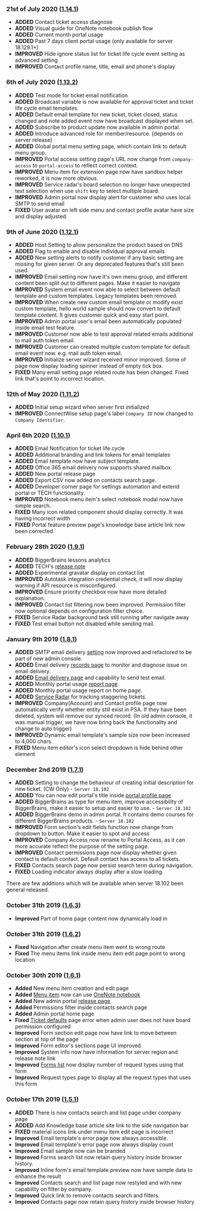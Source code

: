 ### 21st of July 2020 ([1.14.1](v1.14.1))
- **ADDED** Contact ticket access diagnose
- **ADDED** Visual guide for OneNote notebook publish flow
- **ADDED** Current month portal usage
- **ADDED** Past 7 days client portal usage (only available for server 18.129.1+)
- **IMPROVED** Hide ignore status list for ticket life cycle event setting as advanced setting
- **IMPROVED** Contact profile name, title, email and phone's display

### 6th of July 2020 ([1.13.2](v1.13.1))
- **ADDED** Test mode for ticket email notification
- **ADDED** Broadcast variable is now available for approval ticket and ticket life cycle email templates.
- **ADDED** Default email template for new ticket, ticket closed, status changed and note added event now have broadcast displayed when set.
- **ADDED** Subscribe to product update now available in admin portal.
- **ADDED** Introduce advanced role for member/resource. (depends on server release)
- **ADDED** Global portal menu setting page, which contain link to default menu group.
- **IMPROVED** Portal access setting page's URL now change from `company-access` to `portal-access` to reflect correct context.
- **IMPROVED** Menu item for extension page now have sandbox helper reworked, it is now more obvious.
- **IMPROVED** Service radar's board selection no longer have unexpected text selection when use `shift` key to select multiple board.
- **IMPROVED** Admin portal now display alert for customer who uses local SMTP to send email
- **FIXED** User avatar on left side menu and contact profile avatar have size and display adjusted. 

### 9th of June 2020 ([1.12.1](v1.12.1))

- **ADDED** Host Setting to allow personalize the product based on DNS
- **ADDED** Flag to enable and disable individual approval emails
- **ADDED** New setting alerts to notify customer if any basic setting are missing for given server. Or any deprecated features that's still been used.
- **IMPROVED** Email setting now have it's own menu group, and different content been split out to different pages. Make it easier to navigate
- **IMPROVED** System email event now able to select between default template and custom templates. Legacy templates been removed.
- **IMPROVED** When create new custom email template or modify exist custom template, hello world sample should now convert to default template content. It gives customer quick and easy start point.
- **IMPROVED** Admin portal user's email been automatically populated inside email test feature.
- **IMPROVED** Customer now able to test approval related emails additional to mail auth token email.
- **IMPROVED** Customer can created multiple custom template for default email event now. e.g. mail auth token email.
- **IMPROVED** Initialize server wizard received minor improved. Some of page now display loading spinner instead of empty tick box.
- **FIXED** Many email setting page related route has been changed. Fixed link that's point to incorrect location.

### 12th of May 2020 ([1.11.2](v1.11.1))

- **ADDED** Initial setup wizard when server first initialized
- **IMPROVED** ConnectWise setup page's label `Company ID` now changed to `Company Identifier`.

### April 6th 2020 ([1.10.1](v1.10.1))

- **ADDED** Email Notification for ticket life cycle
- **ADDED** Additional branding and link tokens for email templates
- **ADDED** Email template now have subject template.
- **ADDED** Office 365 email delivery now supports shared mailbox.
- **ADDED** New portal release page
- **ADDED** Export CSV now added on contacts search page.
- **ADDED** Developer corner page for settings automation and extend portal or TECH functionality.
- **IMPROVED** Notebook menu item's select notebook modal now have simple search.
- **FIXED** Many icon related component should display correctly. It was having incorrect width
- **FIXED** Portal feature preview page's knowledge base article link now been corrected.

### February 28th 2020 ([1.9.1](v1.9.1))

- **ADDED** BiggerBrains lessons analytics
- **ADDED** TECH's [release note](/release-notes/tech/v1.22)
- **ADDED** Experimental gravatar display on contact list
- **IMPROVED** Autotask integration credential check, it will now display warning if API resource is misconfigured.
- **IMPROVED** Ensure priority checkbox now have more detailed explanation.
- **IMPROVED** Contact list filtering now been improved. Permission filter now optional depends on configuration filter choice.
- **FIXED** Service Radar background task still running after navigate away
- **FIXED** Test email button not disabled while sending mail.

### January 9th 2019 ([1.8.1](v1.8.1))

* **ADDED** SMTP email delivery [setting](/system/emails/delivery/smtp) now improved and refactored to be part of new admin console.
* **ADDED** Email delivery [records page](/system/emails/delivery/records) to monitor and diagnose issue on email delivery.
* **ADDED** [Email delivery page](/system/emails/delivery) and capability to send test email.
* **ADDED** Monthly portal usage [report page](/analytics/portal/monthly)
* **ADDED** Monthly portal usage report on home page.
* **ADDED** [Service Radar](/analytics/service-radar) for tracking staggering tickets.
* **IMPROVED** Company(Account) and Contact profile page now automatically verify whether entity still exist in PSA. If they have been deleted, system will remove our synced record. (In old admin console, it was manual trigger, we have now bring back the functionality and change to auto trigger) 
* **IMPROVED** Dynamic email template's sample size now been increased to 4,000 chars.
* **FIXED** Menu item editor's icon select dropdown is hide behind other element

### December 2nd 2019 ([1.7.1](v1.7.1))

* **ADDED** Setting to change the behaviour of creating initial description for new ticket. (CW Only) - `Server 18.102`
* **ADDED** You can now edit portal's title inside [portal profile page](/portal/settings/profile)
* **ADDED** BiggerBrains as type for menu item, improve accessibility of BiggerBrains, make it easier to setup and easier to use. - `Server 18.102`
* **ADDED** BiggerBrains demo in admin portal. It contains demo courses for different BiggerBrains products. - `Server 18.102`
* **IMPROVED** Form section's edit fields function now change from dropdown to button. Make it easier to spot and access
* **IMPROVED** Company Access now rename to Portal Access, as it can more accurate reflect the purpose of the setting page.
* **IMPROVED** Contact permissions page now display whether given contact is default contact. Default contact has access to all tickets.
* **FIXED** Contacts search page now persist search term during navigation.
* **FIXED** Loading indicator always display after a slow loading.

There are few additions which will be available when server 18.102 been general released.

### October 31th 2019 ([1.6.3](v1.6.3))
* **Improved** Part of home page content now dynamically load in

### October 31th 2019 ([1.6.2](v1.6.2))
* **Fixed** Navigation after create menu item went to wrong route
* **Fixed** The menu items link inside menu item edit page point to wrong location

### October 30th 2019 ([1.6.1](v1.6.1))
* **Added** New menu item creation and edit page
* **Added** [Menu item](/portal/menus/menu-items) now can use [OneNote notebook](/portal/notebooks)
* **Added** New admin portal [release page](/release-notes/admin)
* **Added** Permissions filter inside contacts search page
* **Added** Admin portal home page
* **Fixed** [Ticket defaults](/system/feature-config/defaults) page error when admin user does not have board permission configured
* **Improved** Form section edit page now have link to move between section at top of the page
* **Improved** Form editor's sections page UI improved
* **Improved** System info now have information for server region and release note link
* **Improved** [Forms list](/system/forms) now display number of request types using that form
* **Improved** Request types page to display all the request types that uses this form

### October 17th 2019 ([1.5.1](v1.5.1))
* **ADDED** There is now contacts search and list page under company page
* **ADDED** Add Knowledge base article site link to the side navigation bar
* **FIXED** material icons link under menu item edit page is incorrect
* **Improved** Email template's error page now always accessible. 
* **Improved** Email template's error page now always display count
* **Improved** Email sample now can be branded
* **Improved** Forms search list now retain query history inside browser history.
* **Improved** Inline form's email template preview now have sample data to enhance the result
* **Improved** Contacts search and list page now restyled and with new capability on filter by company.
* **Improved** Quick link to remove contacts search and filters.
* **Improved** Contacts page now retain query history inside browser history
